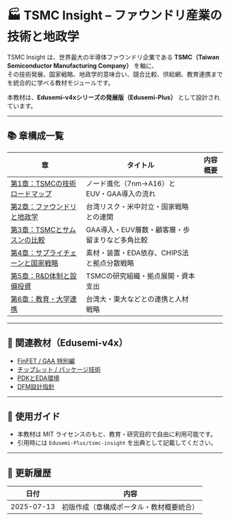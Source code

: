 # 🏭 TSMC Insight – ファウンドリ産業の技術と地政学

TSMC Insight は、世界最大の半導体ファウンドリ企業である **TSMC（Taiwan Semiconductor Manufacturing Company）** を軸に、  
その技術発展、国家戦略、地政学的意味合い、競合比較、供給網、教育連携までを統合的に学べる教材モジュールです。

本教材は、**Edusemi-v4xシリーズの発展版（Edusemi-Plus）** として設計されています。

---

## 📚 章構成一覧

| 章 | タイトル | 内容概要 |
|----|----------|-----------|
| [第1章：TSMCの技術ロードマップ](./chapter1_roadmap/README.md) | ノード進化（7nm→A16）とEUV・GAA導入の流れ |
| [第2章：ファウンドリと地政学](./chapter2_geopolitics/README.md) | 台湾リスク・米中対立・国家戦略との連関 |
| [第3章：TSMCとサムスンの比較](./chapter3_samsung_compare/README.md) | GAA導入・EUV層数・顧客層・歩留まりなど多角比較 |
| [第4章：サプライチェーンと国家戦略](./chapter4_supplychain/README.md) | 素材・装置・EDA依存、CHIPS法と拠点分散戦略 |
| [第5章：R&D体制と設備投資](./chapter5_rdi_investment/README.md) | TSMCの研究組織・拠点展開・資本支出 |
| [第6章：教育・大学連携](./chapter6_edu_collab/README.md) | 台湾大・東大などとの連携と人材戦略 |

---

## 🔗 関連教材（Edusemi-v4x）

- [FinFET / GAA 特別編](https://github.com/Samizo-AITL/Edusemi-v4x/blob/main/f_chapter1_finfet_gaa/README.md)
- [チップレット / パッケージ技術](https://github.com/Samizo-AITL/Edusemi-v4x/blob/main/f_chapter2_chiplet_pkg/README.md)
- [PDKとEDA環境](https://github.com/Samizo-AITL/Edusemi-v4x/blob/main/d_chapter6_pdk_and_eda_environment/README.md)
- [DFM設計指針](https://github.com/Samizo-AITL/Edusemi-v4x/blob/main/f_chapter5_dfm/README.md)

---

## 📝 使用ガイド

- 本教材は MIT ライセンスのもと、教育・研究目的で自由に利用可能です。
- 引用時には `Edusemi-Plus/tsmc-insight` を出典として記載してください。

---

## 📅 更新履歴

| 日付 | 内容 |
|------|------|
| 2025-07-13 | 初版作成（章構成ポータル・教材概要統合） |
